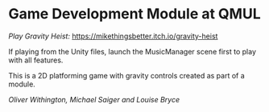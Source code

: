 # Game Development Module at QMUL

*Play Gravity Heist:* https://mikethingsbetter.itch.io/gravity-heist

If playing from the Unity files, launch the MusicManager scene first to play with all features.

This is a 2D platforming game with gravity controls created as part of a module. 

*Oliver Withington, Michael Saiger and Louise Bryce*
